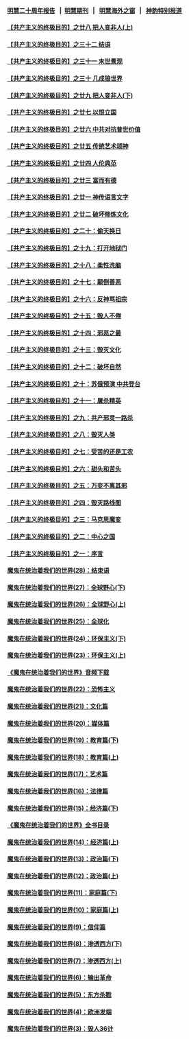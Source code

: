 #### [明慧二十周年报告](https://github.com/gfw-breaker/mh-reports/blob/master/README.md?t=07140936) &nbsp;&nbsp;|&nbsp;&nbsp;[明慧期刊](https://github.com/gfw-breaker/mh-qikan) &nbsp;&nbsp;|&nbsp;&nbsp; [明慧海外之窗](https://github.com/gfw-breaker/mh-news/blob/master/README.md?t=07140936) &nbsp;&nbsp;|&nbsp;&nbsp; [神韵特别报道](https://github.com/gfw-breaker/mh-news/blob/master/shenyun.md?t=07140936) 

#### [【共产主义的终极目的】之廿八 把人变非人(上)](../pages/nsc422/n11340492.md?t=07140936) 

#### [【共产主义的终极目的】之三十二 结语](../pages/nsc422/n11360535.md?t=07140936) 

#### [【共产主义的终极目的】之三十一 末世景观](../pages/nsc422/n11351129.md?t=07140936) 

#### [【共产主义的终极目的】之三十 几成狼世界](../pages/nsc422/n11348280.md?t=07140936) 

#### [【共产主义的终极目的】之廿九 把人变非人(下)](../pages/nsc422/n11344140.md?t=07140936) 

#### [【共产主义的终极目的】之廿七 以恨立国](../pages/nsc422/n11336944.md?t=07140936) 

#### [【共产主义的终极目的】之廿六 中共对抗普世价值](../pages/nsc422/n11324785.md?t=07140936) 

#### [【共产主义的终极目的】之廿五 传统艺术颂神](../pages/nsc422/n11296396.md?t=07140936) 

#### [【共产主义的终极目的】之廿四 人伦典范](../pages/nsc422/n11296397.md?t=07140936) 

#### [【共产主义的终极目的】之廿三 富而有德](../pages/nsc422/n11283598.md?t=07140936) 

#### [【共产主义的终极目的】之廿一 神传语言文字](../pages/nsc422/n11263265.md?t=07140936) 

#### [【共产主义的终极目的】之廿二 破坏修炼文化](../pages/nsc422/n11245728.md?t=07140936) 

#### [【共产主义的终极目的】之二十：偷天换日](../pages/nsc422/n11238846.md?t=07140936) 

#### [【共产主义的终极目的】之十九：打开地狱门](../pages/nsc422/n11206376.md?t=07140936) 

#### [【共产主义的终极目的】之十八：柔性洗脑](../pages/nsc422/n11199994.md?t=07140936) 

#### [【共产主义的终极目的】之十七：颠倒善恶](../pages/nsc422/n11179782.md?t=07140936) 

#### [【共产主义的终极目的】之十六：反神骂祖宗](../pages/nsc422/n11166798.md?t=07140936) 

#### [【共产主义的终极目的】之十五：毁人不倦](../pages/nsc422/n11166792.md?t=07140936) 

#### [【共产主义的终极目的】之十四：邪恶之最](../pages/nsc422/n11150249.md?t=07140936) 

#### [【共产主义的终极目的】之十三：毁灭文化](../pages/nsc422/n11135227.md?t=07140936) 

#### [【共产主义的终极目的】之十二：破坏自然](../pages/nsc422/n11135214.md?t=07140936) 

#### [【共产主义的终极目的】之十：苏俄预演 中共登台](../pages/nsc422/n11118424.md?t=07140936) 

#### [【共产主义的终极目的】之十一：屠杀精英](../pages/nsc422/n11118442.md?t=07140936) 

#### [【共产主义的终极目的】之九：共产邪灵一路杀](../pages/nsc422/n11114139.md?t=07140936) 

#### [【共产主义的终极目的】之八：毁灭人类](../pages/nsc422/n11108503.md?t=07140936) 

#### [【共产主义的终极目的】之七：受苦的还是工农](../pages/nsc422/n11101809.md?t=07140936) 

#### [【共产主义的终极目的】之六：甜头和苦头](../pages/nsc422/n11096971.md?t=07140936) 

#### [【共产主义的终极目的】之五：万变不离其邪](../pages/nsc422/n11091285.md?t=07140936) 

#### [【共产主义的终极目的】之四：毁灭路线图](../pages/nsc422/n11086284.md?t=07140936) 

#### [【共产主义的终极目的】之三：马克思魔变](../pages/nsc422/n11061941.md?t=07140936) 

#### [【共产主义的终极目的】之二：中心之国](../pages/nsc422/n11047728.md?t=07140936) 

#### [【共产主义的终极目的】之一：序言](../pages/nsc422/n11086077.md?t=07140936) 

#### [魔鬼在统治着我们的世界(28)：结束语](../pages/nsc422/n10936246.md?t=07140936) 

#### [魔鬼在统治着我们的世界(27)：全球野心(下)](../pages/nsc422/n10928319.md?t=07140936) 

#### [魔鬼在统治着我们的世界(26)：全球野心(上)](../pages/nsc422/n10900318.md?t=07140936) 

#### [魔鬼在统治着我们的世界(25)：全球化](../pages/nsc422/n10788205.md?t=07140936) 

#### [魔鬼在统治着我们的世界(24)：环保主义(下)](../pages/nsc422/n10695307.md?t=07140936) 

#### [魔鬼在统治着我们的世界(23)：环保主义(上)](../pages/nsc422/n10688613.md?t=07140936) 

#### [《魔鬼在统治着我们的世界》音频下载](../pages/nsc422/n10635553.md?t=07140936) 

#### [魔鬼在统治着我们的世界(22)：恐怖主义](../pages/nsc422/n10614727.md?t=07140936) 

#### [魔鬼在统治着我们的世界(21)：文化篇](../pages/nsc422/n10597706.md?t=07140936) 

#### [魔鬼在统治着我们的世界(20)：媒体篇](../pages/nsc422/n10586579.md?t=07140936) 

#### [魔鬼在统治着我们的世界(19)：教育篇(下)](../pages/nsc422/n10564808.md?t=07140936) 

#### [魔鬼在统治着我们的世界(18)：教育篇(上)](../pages/nsc422/n10526970.md?t=07140936) 

#### [魔鬼在统治着我们的世界(17)：艺术篇](../pages/nsc422/n10499093.md?t=07140936) 

#### [魔鬼在统治着我们的世界(16)：法律篇](../pages/nsc422/n10485969.md?t=07140936) 

#### [魔鬼在统治着我们的世界(15)：经济篇(下)](../pages/nsc422/n10469975.md?t=07140936) 

#### [《魔鬼在统治着我们的世界》全书目录](../pages/nsc422/n10464261.md?t=07140936) 

#### [魔鬼在统治着我们的世界(14)：经济篇(上)](../pages/nsc422/n10457370.md?t=07140936) 

#### [魔鬼在统治着我们的世界(13)：政治篇(下)](../pages/nsc422/n10448270.md?t=07140936) 

#### [魔鬼在统治着我们的世界(12)：政治篇(上)](../pages/nsc422/n10444576.md?t=07140936) 

#### [魔鬼在统治着我们的世界(11)：家庭篇(下)](../pages/nsc422/n10440961.md?t=07140936) 

#### [魔鬼在统治着我们的世界(10)：家庭篇(上)](../pages/nsc422/n10435448.md?t=07140936) 

#### [魔鬼在统治着我们的世界(9)：信仰篇](../pages/nsc422/n10432159.md?t=07140936) 

#### [魔鬼在统治着我们的世界(8)：渗透西方(下)](../pages/nsc422/n10429603.md?t=07140936) 

#### [魔鬼在统治着我们的世界(7)：渗透西方(上)](../pages/nsc422/n10426013.md?t=07140936) 

#### [魔鬼在统治着我们的世界(6)：输出革命](../pages/nsc422/n10421536.md?t=07140936) 

#### [魔鬼在统治着我们的世界(5)：东方杀戮](../pages/nsc422/n10417707.md?t=07140936) 

#### [魔鬼在统治着我们的世界(4)：欧洲发端](../pages/nsc422/n10414890.md?t=07140936) 

#### [魔鬼在统治着我们的世界(3)：毁人36计](../pages/nsc422/n10411583.md?t=07140936) 

